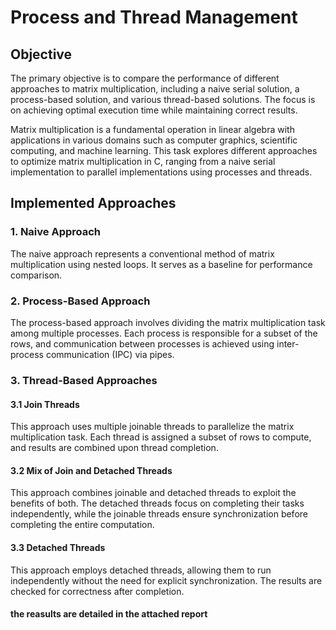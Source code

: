 # Process and Thread Management

## Objective
The primary objective is to compare the performance of different approaches to matrix multiplication, including a naive serial solution, a process-based solution, and various thread-based solutions. The focus is on achieving optimal execution time while maintaining correct results.

Matrix multiplication is a fundamental operation in linear algebra with applications in various domains such as computer graphics, scientific computing, and machine learning. This task explores different approaches to optimize matrix multiplication in C, ranging from a naive serial implementation to parallel implementations using processes and threads.

## Implemented Approaches

### 1. Naive Approach
The naive approach represents a conventional method of matrix multiplication using nested loops. It serves as a baseline for performance comparison.

### 2. Process-Based Approach
The process-based approach involves dividing the matrix multiplication task among multiple processes. Each process is responsible for a subset of the rows, and communication between processes is achieved using inter-process communication (IPC) via pipes.

### 3. Thread-Based Approaches

#### 3.1 Join Threads
This approach uses multiple joinable threads to parallelize the matrix multiplication task. Each thread is assigned a subset of rows to compute, and results are combined upon thread completion.

#### 3.2 Mix of Join and Detached Threads
This approach combines joinable and detached threads to exploit the benefits of both. The detached threads focus on completing their tasks independently, while the joinable threads ensure synchronization before completing the entire computation.

#### 3.3 Detached Threads
This approach employs detached threads, allowing them to run independently without the need for explicit synchronization. The results are checked for correctness after completion.
#### the reasults are detailed in the attached report
